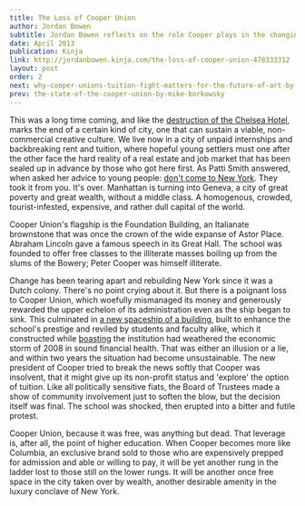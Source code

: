 ```yaml
---
title: The Loss of Cooper Union
author: Jordan Bowen
subtitle: Jordan Bowen reflects on the role Cooper plays in the changing face of New York. 
date: April 2013
publication: Kinja
link: http://jordanbowen.kinja.com/the-loss-of-cooper-union-478333312
layout: post
order: 2
next: why-cooper-unions-tuition-fight-matters-for-the-future-of-art-by-ben-davis
prev: the-state-of-the-cooper-union-by-mike-borkowsky
---
```

This was a long time coming, and like the [destruction of the Chelsea Hotel](http://www.chelseahotelblog.com/living_with_legends_the_h/2012/05/chelseahoteldestruction.html), marks the end of a certain kind of city, one that can sustain a viable, non-commercial creative culture. We live now in a city of unpaid internships and backbreaking rent and tuition, where hopeful young settlers must one after the other face the hard reality of a real estate and job market that has been sealed up in advance by those who got here first. As Patti Smith answered, when asked her advice to young people: [don't come to New York](http://vanishingnewyork.blogspot.com/2010/05/find-new-city.html). They took it from you. It's over. Manhattan is turning into Geneva, a city of great poverty and great wealth, without a middle class. A homogenous, crowded, tourist-infested, expensive, and rather dull capital of the world.

Cooper Union's flagship is the Foundation Building, an Italianate brownstone that was once the crown of the wide expanse of Astor Place. Abraham Lincoln gave a famous speech in its Great Hall. The school was founded to offer free classes to the illiterate masses boiling up from the slums of the Bowery; Peter Cooper was himself illiterate. 

Change has been tearing apart and rebuilding New York since it was a Dutch colony. There's no point crying about it. But there is a poignant loss to Cooper Union, which woefully mismanaged its money and generously rewarded the upper echelon of its administration even as the ship began to sink. This culminated in [a new spaceship of a building](http://en.wikipedia.org/wiki/41_Cooper_Square), built to enhance the school's prestige and reviled by students and faculty alike, which it constructed while [boasting](http://nplusonemag.com/save-cooper-union) the institution had weathered the economic storm of 2008 in sound financial health. That was either an illusion or a lie, and within two years the situation had become unsustainable. The new president of Cooper tried to break the news softly that Cooper was insolvent, that it might give up its non-profit status and 'explore' the option of tuition. Like all politically sensitive fiats, the Board of Trustees made a show of community involvement just to soften the blow, but the decision itself was final. The school was shocked, then erupted into a bitter and futile protest.

Cooper Union, because it was free, was anything but dead. That leverage is, after all, the point of higher education. When Cooper becomes more like Columbia, an exclusive brand sold to those who are expensively prepped for admission and able or willing to pay, it will be yet another rung in the ladder lost to those still on the lower rungs. It will be another once free space in the city taken over by wealth, another desirable amenity in the luxury conclave of New York.